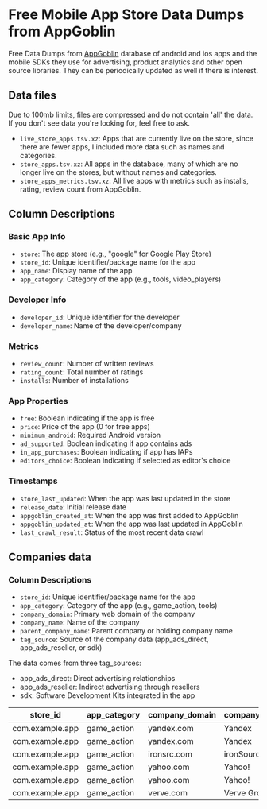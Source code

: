 # Free Mobile App Store Data Dumps from AppGoblin

Free Data Dumps from [AppGoblin](https://appgoblin.info) database of android and ios apps and the mobile SDKs they use for advertising, product analytics and other open source libraries. They can be periodically updated as well if there is interest.

## Data files

Due to 100mb limits, files are compressed and do not contain 'all' the data. If you don't see data you're looking for, feel free to ask.

- `live_store_apps.tsv.xz`: Apps that are currently live on the store, since there are fewer apps, I included more data such as names and categories.
- `store_apps.tsv.xz`: All apps in the database, many of which are no longer live on the stores, but without names and categories.
- `store_apps_metrics.tsv.xz`: All live apps with metrics such as installs, rating, review count from AppGoblin.

## Column Descriptions

### Basic App Info

- `store`: The app store (e.g., "google" for Google Play Store)
- `store_id`: Unique identifier/package name for the app
- `app_name`: Display name of the app
- `app_category`: Category of the app (e.g., tools, video_players)

### Developer Info

- `developer_id`: Unique identifier for the developer
- `developer_name`: Name of the developer/company

### Metrics

- `review_count`: Number of written reviews
- `rating_count`: Total number of ratings
- `installs`: Number of installations

### App Properties

- `free`: Boolean indicating if the app is free
- `price`: Price of the app (0 for free apps)
- `minimum_android`: Required Android version
- `ad_supported`: Boolean indicating if app contains ads
- `in_app_purchases`: Boolean indicating if app has IAPs
- `editors_choice`: Boolean indicating if selected as editor's choice

### Timestamps

- `store_last_updated`: When the app was last updated in the store
- `release_date`: Initial release date
- `appgoblin_created_at`: When the app was first added to AppGoblin
- `appgoblin_updated_at`: When the app was last updated in AppGoblin
- `last_crawl_result`: Status of the most recent data crawl

## Companies data

### Column Descriptions

- `store_id`: Unique identifier/package name for the app
- `app_category`: Category of the app (e.g., game_action, tools)
- `company_domain`: Primary web domain of the company
- `company_name`: Name of the company
- `parent_company_name`: Parent company or holding company name
- `tag_source`: Source of the company data (app_ads_direct, app_ads_reseller, or sdk)

The data comes from three tag_sources:

- app_ads_direct: Direct advertising relationships
- app_ads_reseller: Indirect advertising through resellers
- sdk: Software Development Kits integrated in the app

| store_id        | app_category | company_domain | company_name | parent_company_name | tag_source       |
| --------------- | ------------ | -------------- | ------------ | ------------------- | ---------------- |
| com.example.app | game_action  | yandex.com     | Yandex       | Yandex              | app_ads_direct   |
| com.example.app | game_action  | yandex.com     | Yandex       | Yandex              | app_ads_reseller |
| com.example.app | game_action  | ironsrc.com    | ironSource   | Unity Ads           | app_ads_direct   |
| com.example.app | game_action  | yahoo.com      | Yahoo!       | Yahoo!              | app_ads_direct   |
| com.example.app | game_action  | yahoo.com      | Yahoo!       | Yahoo!              | app_ads_reseller |
| com.example.app | game_action  | verve.com      | Verve Group  | Verve Group         | app_ads_reseller |
